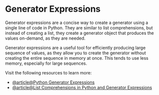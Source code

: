 # Generator Expressions

Generator expressions are a concise way to create a generator using a single line of code in Python. They are similar to list comprehensions, but instead of creating a list, they create a generator object that produces the values on-demand, as they are needed.

Generator expressions are a useful tool for efficiently producing large sequence of values, as they allow you to create the generator without creating the entire sequence in memory at once. This tends to use less memory, especially for large sequences.

Visit the following resources to learn more:

- [@article@Python Generator Expressions](https://www.pythontutorial.net/advanced-python/python-generator-expressions/)
- [@article@List Comprehensions in Python and Generator Expressions](https://djangostars.com/blog/list-comprehensions-and-generator-expressions/)
